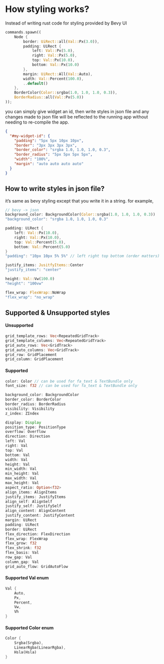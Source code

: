# How styling works?

Instead of writing rust code for styling provided by Bevy UI
```rust
commands.spawn((
    Node {
        border: UiRect::all(Val::Px(3.0)),
        padding: UiRect {
            left: Val::Px(5.0),
            right: Val::Px(5.0),
            top: Val::Px(10.0),
            bottom: Val::Px(10.0)
        },
        margin: UiRect::All(Val::Auto),
        width: Val::Percent(100.0),
        ..default()
    },
    BorderColor(Color::srgba(1.0, 1.0, 1.0, 0.3)),
    BorderRadius::all(Val::Px(5.0))
));
```
you can simply give widget an id, then write styles in json file and any changes made to json file will be reflected to the running app without needing to re-compile the app.
```json
{
  "#my-widget-id": {
    "padding": "5px 5px 10px 10px",
    "border": "3px 3px 3px 3px",
    "border_color": "srgba 1.0, 1.0, 1.0, 0.3",
    "border_radius": "5px 5px 5px 5px",
    "width": "100%",
    "margin": "auto auto auto auto"
  }
}
```

## How to write styles in json file?
it’s same as bevy styling except that you write it in a string. for example,

```rust
// bevy -> json
background_color: BackgroundColor(Color::srgba(1.0, 1.0, 1.0, 0.3))
"background_color": "srgba 1.0, 1.0, 1.0, 0.3"

padding: UiRect {
    left: Val::Px(10.0),
    right: Val::Px(10.0),
    top: Val::Percent(5.0),
    bottom: Val::Percent(5.0)
}
"padding": "10px 10px 5% 5%" // left right top bottom (order matters)

justify_items: JusitfyItems::Center
"justify_items": "center"

height: Val::Vw(100.0)
"height": "100vw"

flex_wrap: FlexWrap::NoWrap
"flex_wrap": "no_wrap"
```

## Supported & Unsupported styles
#### Unsupported
```rust
grid_template_rows: Vec<RepeatedGridTrack>
grid_template_columns: Vec<RepeatedGridTrack>
grid_auto_rows: Vec<GridTrack>
grid_auto_columns: Vec<GridTrack>
grid_row: GridPlacement
grid_column: GridPlacement
```

#### Supported
```rust
color: Color // can be used for fa_text & TextBundle only
font_size: f32 // can be used for fa_text & TextBundle only

background_color: BackgroundColor
border_color: BorderColor
border_radius: BorderRadius
visibility: Visibility
z_index: ZIndex

display: Display
position_type: PositionType
overflow: Overflow
direction: Direction
left: Val
right: Val
top: Val
bottom: Val
width: Val
height: Val
min_width: Val
min_height: Val
max_width: Val
max_height: Val
aspect_ratio: Option<f32>
align_items: AlignItems
justify_items: JustifyItems
align_self: AlignSelf
justify_self: JustifySelf
align_content: AlignContent
justify_content: JustifyContent
margin: UiRect
padding: UiRect
border: UiRect
flex_direction: FlexDirection
flex_wrap: FlexWrap
flex_grow: f32
flex_shrink: f32
flex_basis: Val
row_gap: Val
column_gap: Val
grid_auto_flow: GridAutoFlow
```

#### Supported Val enum
```rust
Val {
    Auto,
    Px,
    Percent,
    Vw,
    Vh
}
```

#### Supported Color enum
```rust
Color {
    Srgba(Srgba),
    LinearRgba(LinearRgba),
    Hsla(Hsla)
}
```
